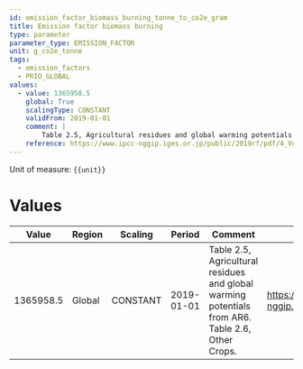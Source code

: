 ```yaml
---
id: emission_factor_biomass_burning_tonne_to_co2e_gram
title: Emission factor biomass burning
type: parameter
parameter_type: EMISSION_FACTOR
unit: g_co2e_tonne
tags:
  - emission_factors
  - PRIO_GLOBAL
values:
  - value: 1365958.5
    global: True
    scalingType: CONSTANT
    validFrom: 2019-01-01
    comment: |
        Table 2.5, Agricultural residues and global warming potentials from AR6. Table 2.6, Other Crops.
    reference: https://www.ipcc-nggip.iges.or.jp/public/2019rf/pdf/4_Volume4/19R_V4_Ch02_Generic%20Methods.pdf
---
```



Unit of measure: `{{unit}}`


# Values


| Value | Region | Scaling | Period | Comment | Reference |
|-------|--------|---------|--------|---------|-----------|
| 1365958.5 | Global | CONSTANT | 2019-01-01 | Table 2.5, Agricultural residues and global warming potentials from AR6. Table 2.6, Other Crops. | https://www.ipcc-nggip.iges.or.jp/public/2019rf/pdf/4_Volume4/19R_V4_Ch02_Generic%20Methods.pdf |


